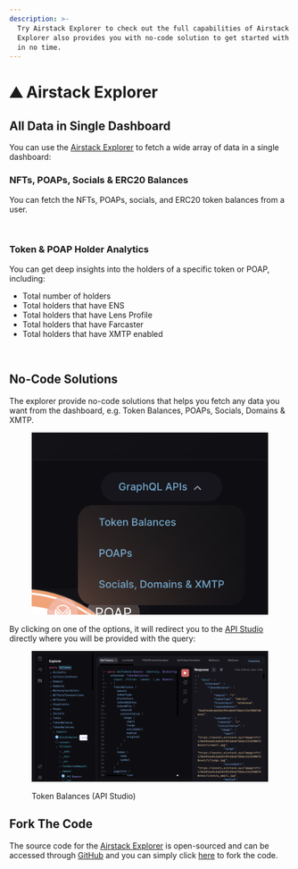 ```yaml
---
description: >-
  Try Airstack Explorer to check out the full capabilities of Airstack APIs. The
  Explorer also provides you with no-code solution to get started with Airstack
  in no time.
---
```


# ⛰ Airstack Explorer

## All Data in Single Dashboard

You can use the [Airstack Explorer](https://explorer.airstack.xyz) to fetch a wide array of data in a single dashboard:

### NFTs, POAPs, Socials & ERC20 Balances&#x20;

You can fetch the NFTs, POAPs, socials, and ERC20 token balances from a user.

<figure><img src="../.gitbook/assets/Screen-Recording-2023-07-25-at-1 (1).gif" alt=""><figcaption></figcaption></figure>

### Token & POAP Holder Analytics

You can get deep insights into the holders of a specific token or POAP, including:

* Total number of holders
* Total holders that have ENS
* Total holders that have Lens Profile
* Total holders that have Farcaster
* Total holders that have XMTP enabled

<figure><img src="../.gitbook/assets/Screen Recording 2023-07-21 at 18.25.26.gif" alt=""><figcaption></figcaption></figure>

## No-Code Solutions

The explorer provide no-code solutions that helps you fetch any data you want from the dashboard, e.g. Token Balances, POAPs, Socials, Domains & XMTP.

<div data-full-width="true">

<figure><img src="../.gitbook/assets/Screenshot 2023-07-21 at 18.18.01.png" alt=""><figcaption></figcaption></figure>

</div>

By clicking on one of the options, it will redirect you to the [API Studio](https://app.airstack.xyz/api-studio) directly where you will be provided with the query:

<figure><img src="../.gitbook/assets/Screenshot 2023-07-21 at 18.21.43.png" alt=""><figcaption><p>Token Balances (API Studio)</p></figcaption></figure>

## Fork The Code

The source code for the [Airstack Explorer](https://explorer.airstack.xyz) is open-sourced and can be accessed through [GitHub](https://github.com/Airstack-xyz/Demo) and you can simply click [here](https://github.com/Airstack-xyz/Demo/fork) to fork the code.


